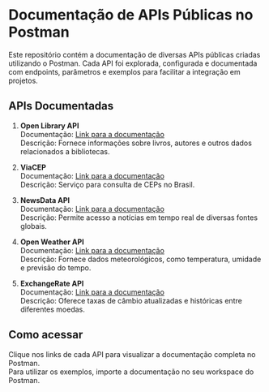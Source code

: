 # Documentação de APIs Públicas no Postman

Este repositório contém a documentação de diversas APIs públicas criadas utilizando o Postman. Cada API foi explorada, configurada e documentada com endpoints, parâmetros e exemplos para facilitar a integração em projetos.

## APIs Documentadas

1. **Open Library API**  
   Documentação: [Link para a documentação](https://documenter.getpostman.com/view/40093025/2sAYBXCrdK)  
   Descrição: Fornece informações sobre livros, autores e outros dados relacionados a bibliotecas.

2. **ViaCEP**  
   Documentação: [Link para a documentação](https://documenter.getpostman.com/view/40093025/2sAYBXCrhj)  
   Descrição: Serviço para consulta de CEPs no Brasil.

3. **NewsData API**  
   Documentação: [Link para a documentação](https://documenter.getpostman.com/view/40093025/2sAYBXDBVy)  
   Descrição: Permite acesso a notícias em tempo real de diversas fontes globais.

4. **Open Weather API**  
   Documentação: [Link para a documentação](https://documenter.getpostman.com/view/40093025/2sAYBXDBaN)  
   Descrição: Fornece dados meteorológicos, como temperatura, umidade e previsão do tempo.

5. **ExchangeRate API**  
   Documentação: [Link para a documentação](https://documenter.getpostman.com/view/40093025/2sAYBXDBeo)  
   Descrição: Oferece taxas de câmbio atualizadas e históricas entre diferentes moedas.

## Como acessar

Clique nos links de cada API para visualizar a documentação completa no Postman.  
Para utilizar os exemplos, importe a documentação no seu workspace do Postman.

